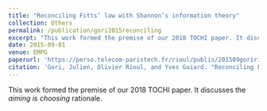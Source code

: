 ```yaml
---
title: "Reconciling Fitts’ law with Shannon’s information theory"
collection: Others
permalink: /publication/gori2015reconciling
excerpt: "This work formed the premise of our 2018 TOCHI paper. It discusses the *aiming is choosing* rationale."
date: 2015-09-01
venue: EMPG
paperurl: 'https://perso.telecom-paristech.fr/rioul/publis/201509goririoulguiard.pdf'
citation: 'Gori, Julien, Olivier Rioul, and Yves Guiard. "Reconciling Fitts’ law with Shannon’s information theory." European Mathematical Psychology Group Meeting (EMPG 2015). Padua, Italy. 2015.'
---
```

This work formed the premise of our 2018 TOCHI paper. It discusses the *aiming is choosing* rationale.


